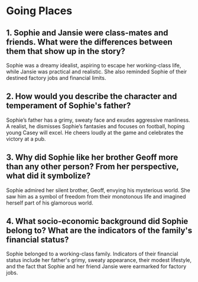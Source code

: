 # Going Places 
## 1. Sophie and Jansie were class-mates and friends. What were the differences between them that show up in the story?
Sophie was a dreamy idealist, aspiring to escape her working-class life, while Jansie was practical and realistic. She also reminded Sophie of their destined factory jobs and financial limits.

## 2. How would you describe the character and temperament of Sophie's father? 
Sophie’s father has a grimy, sweaty face and exudes aggressive manliness. A realist, he dismisses Sophie’s fantasies and focuses on football, hoping young Casey will excel. He cheers loudly at the game and celebrates the victory at a pub.

## 3. Why did Sophie like her brother Geoff more than any other person? From her perspective, what did it symbolize?
Sophie admired her silent brother, Geoff, envying his mysterious world. She saw him as a symbol of freedom from their monotonous life and imagined herself part of his glamorous world.

## 4. What socio-economic background did Sophie belong to? What are the indicators of the family's financial status? 
Sophie belonged to a working-class family. Indicators of their financial status include her father's grimy, sweaty appearance, their modest lifestyle, and the fact that Sophie and her friend Jansie were earmarked for factory jobs.
